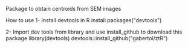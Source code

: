 Package to obtain centroids from SEM images

How to use
1- Install devtools in R install.packages("devtools")

2- Import dev tools from library and use install_github to download this package library(devtools) devtools::install_github("gabertol/ztR")
